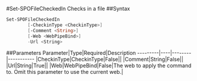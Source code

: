 #Set-SPOFileCheckedIn
Checks in a file
##Syntax
```powershell
Set-SPOFileCheckedIn
        [-CheckinType <CheckinType>]
        [-Comment <String>]
        [-Web <WebPipeBind>]
        -Url <String>
```


##Parameters
Parameter|Type|Required|Description
---------|----|--------|-----------
|CheckinType|CheckinType|False||
|Comment|String|False||
|Url|String|True||
|Web|WebPipeBind|False|The web to apply the command to. Omit this parameter to use the current web.|
